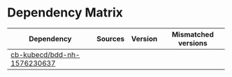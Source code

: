 # Dependency Matrix

Dependency | Sources | Version | Mismatched versions
---------- | ------- | ------- | -------------------
[cb-kubecd/bdd-nh-1576230637](https://github.com/cb-kubecd/bdd-nh-1576230637.git) |  | []() | 
